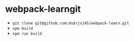 # webpack-learngit

- `git clone git@github.com:dudrjs145/webpack-learn.git`
- `npm build`
- `npm run build`
